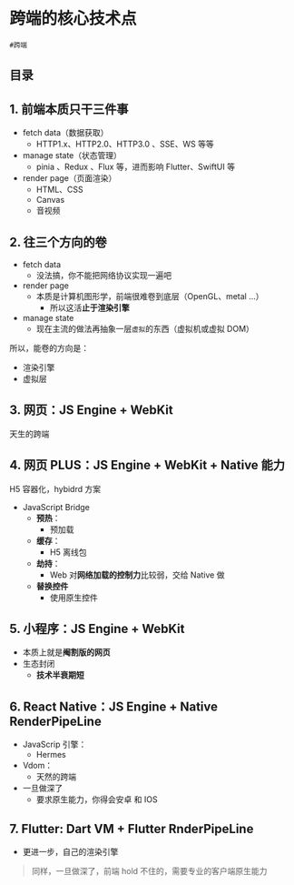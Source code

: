 
# 跨端的核心技术点

`#跨端` 


## 目录
<!-- toc -->
 ## 1. 前端本质只干三件事 

- fetch data（数据获取）
	- HTTP1.x、HTTP2.0、HTTP3.0 、SSE、WS 等等
- manage state（状态管理）
	- pinia 、Redux 、Flux 等，进而影响 Flutter、SwiftUI 等
- render page（页面渲染）
	- HTML、CSS
	- Canvas
	- 音视频

## 2. 往三个方向的卷

- fetch data
	- 没法搞，你不能把网络协议实现一遍吧
- render page
	- 本质是计算机图形学，前端很难卷到底层（OpenGL、metal ...）
		- 所以这活**止于渲染引擎**
- manage state
	- 现在主流的做法再抽象一层`虚拟`的东西（虚拟机或虚拟 DOM）

所以，能卷的方向是：
- 渲染引擎
- 虚拟层

## 3. 网页：JS Engine + WebKit

天生的跨端

## 4. 网页 PLUS：JS Engine + WebKit + Native 能力

H5 容器化，hybidrd 方案

- JavaScript Bridge
	- **预热**：
		- 预加载
	- **缓存**：
		- H5 离线包
	- **劫持**：
		- Web 对**网络加载的控制力**比较弱，交给 Native 做
	- **替换控件**
		- 使用原生控件

## 5. 小程序：JS Engine + WebKit

- 本质上就是**阉割版的网页**
- 生态封闭
	- **技术半衰期短**

## 6. React Native：JS Engine + Native RenderPipeLine

- JavaScrip 引擎：
	- Hermes
- Vdom： 
	- 天然的跨端
- 一旦做深了
	- 要求原生能力，你得会安卓 和 IOS

## 7. Flutter: Dart VM + Flutter RnderPipeLine

- 更进一步，自己的渲染引擎

> 同样，一旦做深了，前端 hold 不住的，需要专业的客户端原生能力
